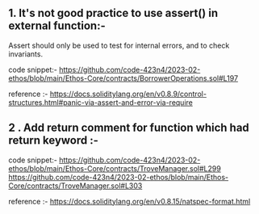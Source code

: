 ## 1.  It's not good practice to use assert() in external function:-
Assert should only be used to test for internal errors, and to check invariants.

 code snippet:-
https://github.com/code-423n4/2023-02-ethos/blob/main/Ethos-Core/contracts/BorrowerOperations.sol#L197

reference :-
https://docs.soliditylang.org/en/v0.8.9/control-structures.html#panic-via-assert-and-error-via-require

## 2 . Add return comment for function which had return keyword :-

code snippet:-
https://github.com/code-423n4/2023-02-ethos/blob/main/Ethos-Core/contracts/TroveManager.sol#L299
https://github.com/code-423n4/2023-02-ethos/blob/main/Ethos-Core/contracts/TroveManager.sol#L303

reference :-
https://docs.soliditylang.org/en/v0.8.15/natspec-format.html
